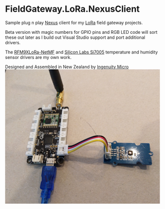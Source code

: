# FieldGateway.LoRa.NexusClient

Sample plug n play [Nexus](https://store.ingenuitymicro.com/nexus) client for my [LoRa](https://lora-alliance.org/) field gateway projects.

Beta version with magic numbers for GPIO pins and RGB LED code will sort these out later as I build out Visual Studio support and port additional drivers.

The [RFM9XLoRa-NetMF](https://github.com/KiwiBryn/RFM9XLoRa-NetMF) and [Silicon Labs Si7005](https://www.silabs.com/products/sensors/humidity/si7005) temperature and humidity sensor drivers are my own work.

Designed and Assembled in New Zealand by [Ingenuity Micro](https://ingenuitymicro.com/)
![Nexus Client](NexusWithS17005.jpg)
